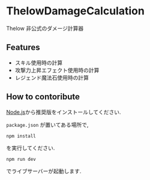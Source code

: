 # ThelowDamageCalculation

Thelow 非公式のダメージ計算器

## Features

- スキル使用時の計算
- 攻撃力上昇エフェクト使用時の計算
- レジェンド魔法石使用時の計算

## How to contoribute

[Node.js](https://nodejs.org/ja/)から推奨版をインストールしてください.

`package.json` が置いてある場所で,

`npm install`

を実行してください.

`npm run dev`

でライブサーバーが起動します.
